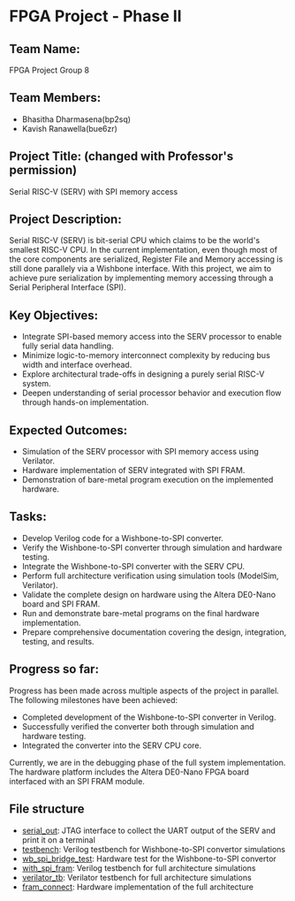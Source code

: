 # FPGA Project - Phase II

## Team Name:
FPGA Project Group 8


## Team Members:
- Bhasitha Dharmasena(bp2sq)
- Kavish Ranawella(bue6zr)


## Project Title: (changed with Professor's permission)
Serial RISC-V (SERV) with SPI memory access


## Project Description:
Serial RISC-V (SERV) is bit-serial CPU which claims to be the world's smallest RISC-V CPU. In the current implementation, even though most of the core components are serialized, Register File and Memory accessing is still done parallely via a Wishbone interface. With this project, we aim to achieve pure serialization by implementing memory accessing through a Serial Peripheral Interface (SPI).


## Key Objectives:
- Integrate SPI-based memory access into the SERV processor to enable fully serial data handling.
- Minimize logic-to-memory interconnect complexity by reducing bus width and interface overhead.
- Explore architectural trade-offs in designing a purely serial RISC-V system.
- Deepen understanding of serial processor behavior and execution flow through hands-on implementation.

## Expected Outcomes:

- Simulation of the SERV processor with SPI memory access using Verilator.
- Hardware implementation of SERV integrated with SPI FRAM.
- Demonstration of bare-metal program execution on the implemented hardware.

## Tasks:

- Develop Verilog code for a Wishbone-to-SPI converter.
- Verify the Wishbone-to-SPI converter through simulation and hardware testing.
- Integrate the Wishbone-to-SPI converter with the SERV CPU.
- Perform full architecture verification using simulation tools (ModelSim, Verilator).
- Validate the complete design on hardware using the Altera DE0-Nano board and SPI FRAM.
- Run and demonstrate bare-metal programs on the final hardware implementation.
- Prepare comprehensive documentation covering the design, integration, testing, and results.

## Progress so far:

Progress has been made across multiple aspects of the project in parallel. The following milestones have been achieved:

- Completed development of the Wishbone-to-SPI converter in Verilog.
- Successfully verified the converter both through simulation and hardware testing.
- Integrated the converter into the SERV CPU core.

Currently, we are in the debugging phase of the full system implementation. The hardware platform includes the Altera DE0-Nano FPGA board interfaced with an SPI FRAM module.

## File structure

- [serial_out](https://github.com/hplp/2025-fpga-design-projects-fpga_SPI_I2C/tree/main/serial_out): JTAG interface to collect the UART output of the SERV and print it on a terminal
- [testbench](https://github.com/hplp/2025-fpga-design-projects-fpga_SPI_I2C/tree/main/testbench): Verilog testbench for Wishbone-to-SPI convertor simulations
- [wb_spi_bridge_test](https://github.com/hplp/2025-fpga-design-projects-fpga_SPI_I2C/tree/main/wb_spi_bridge_test): Hardware test for the Wishbone-to-SPI convertor
- [with_spi_fram](https://github.com/hplp/2025-fpga-design-projects-fpga_SPI_I2C/tree/main/with_spi_fram): Verilog testbench for full architecture simulations
- [verilator_tb](https://github.com/hplp/2025-fpga-design-projects-fpga_SPI_I2C/tree/main/verilator_tb): Verilator testbench for full architecture simulations
- [fram_connect](https://github.com/hplp/2025-fpga-design-projects-fpga_SPI_I2C/tree/main/fram_connect): Hardware implementation of the full architecture
